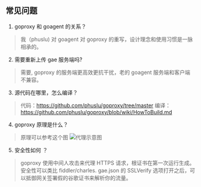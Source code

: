 ## 常见问题

1. goproxy 和 goagent 的关系？
> 我（phuslu) 对 goagent 对 goproxy 的重写，设计理念和使用习惯是一脉相承的。

2. 需要重新上传 gae 服务端吗?
> 需要, goproxy 的服务端更高效更抗干扰，老的 goagent 服务端和客户端不兼容。

3. 源代码在哪里，怎么编译？
> 代码：https://github.com/phuslu/goproxy/tree/master
> 编译：https://github.com/phuslu/goproxy/blob/wiki/HowToBuild.md

4. goproxy 原理是什么？
> 原理可以参考这个图 ![代理示意图](https://cloud.githubusercontent.com/assets/195836/4602738/ac950aba-5149-11e4-8976-a2606ba08e05.png)

5. 安全性如何 ？
> goproxy 使用中间人攻击来代理 HTTPS 请求，根证书在第一次运行生成。安全性可以类比 fiddler/charles.
> gae.json 的 SSLVerify 选项打开之后，可以抵御网关签署假的谷歌证书来解析你的流量。
